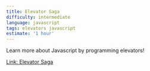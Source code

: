 ```yaml
---
title: Elevator Saga
difficulty: intermediate
language: javascript
tags: elevators javascript
estimate: '1 hour'
---
```


Learn more about Javascript by programming elevators!

[Link: Elevator Saga](http://play.elevatorsaga.com/)

